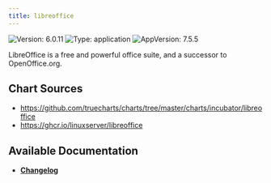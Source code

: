 ```yaml
---
title: libreoffice
---
```


![Version: 6.0.11](https://img.shields.io/badge/Version-6.0.11-informational?style=flat-square) ![Type: application](https://img.shields.io/badge/Type-application-informational?style=flat-square) ![AppVersion: 7.5.5](https://img.shields.io/badge/AppVersion-7.5.5-informational?style=flat-square)

LibreOffice is a free and powerful office suite, and a successor to OpenOffice.org.

## Chart Sources

- https://github.com/truecharts/charts/tree/master/charts/incubator/libreoffice
- https://ghcr.io/linuxserver/libreoffice

## Available Documentation

- [**Changelog**](./CHANGELOG.md)
